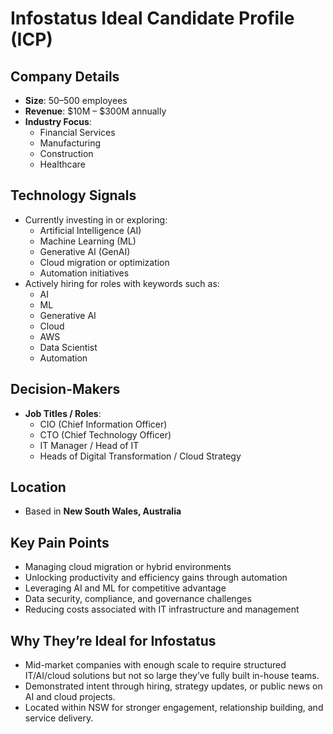 # Infostatus Ideal Candidate Profile (ICP)

## Company Details
- **Size**: 50–500 employees  
- **Revenue**: $10M – $300M annually  
- **Industry Focus**:  
  - Financial Services  
  - Manufacturing  
  - Construction  
  - Healthcare  

## Technology Signals
- Currently investing in or exploring:  
  - Artificial Intelligence (AI)  
  - Machine Learning (ML)  
  - Generative AI (GenAI)  
  - Cloud migration or optimization  
  - Automation initiatives  
- Actively hiring for roles with keywords such as:  
  - AI  
  - ML  
  - Generative AI  
  - Cloud  
  - AWS  
  - Data Scientist  
  - Automation  

## Decision-Makers
- **Job Titles / Roles**:  
  - CIO (Chief Information Officer)  
  - CTO (Chief Technology Officer)  
  - IT Manager / Head of IT  
  - Heads of Digital Transformation / Cloud Strategy  

## Location
- Based in **New South Wales, Australia**  

## Key Pain Points
- Managing cloud migration or hybrid environments  
- Unlocking productivity and efficiency gains through automation  
- Leveraging AI and ML for competitive advantage  
- Data security, compliance, and governance challenges  
- Reducing costs associated with IT infrastructure and management  

## Why They’re Ideal for Infostatus
- Mid-market companies with enough scale to require structured IT/AI/cloud solutions but not so large they’ve fully built in-house teams.  
- Demonstrated intent through hiring, strategy updates, or public news on AI and cloud projects.  
- Located within NSW for stronger engagement, relationship building, and service delivery.  

